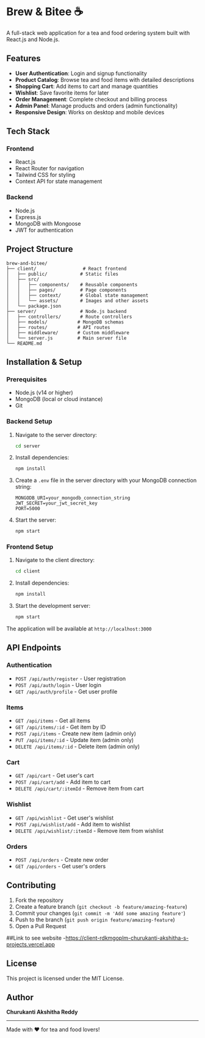 # Brew & Bitee ☕

A full-stack web application for a tea and food ordering system built with React.js and Node.js.

## Features

- **User Authentication**: Login and signup functionality
- **Product Catalog**: Browse tea and food items with detailed descriptions
- **Shopping Cart**: Add items to cart and manage quantities
- **Wishlist**: Save favorite items for later
- **Order Management**: Complete checkout and billing process
- **Admin Panel**: Manage products and orders (admin functionality)
- **Responsive Design**: Works on desktop and mobile devices

## Tech Stack

### Frontend
- React.js
- React Router for navigation
- Tailwind CSS for styling
- Context API for state management

### Backend
- Node.js
- Express.js
- MongoDB with Mongoose
- JWT for authentication

## Project Structure

```
brew-and-bitee/
├── client/                 # React frontend
│   ├── public/            # Static files
│   ├── src/
│   │   ├── components/    # Reusable components
│   │   ├── pages/         # Page components
│   │   ├── context/       # Global state management
│   │   └── assets/        # Images and other assets
│   └── package.json
├── server/                # Node.js backend
│   ├── controllers/       # Route controllers
│   ├── models/           # MongoDB schemas
│   ├── routes/           # API routes
│   ├── middleware/       # Custom middleware
│   └── server.js         # Main server file
└── README.md
```

## Installation & Setup

### Prerequisites
- Node.js (v14 or higher)
- MongoDB (local or cloud instance)
- Git

### Backend Setup

1. Navigate to the server directory:
   ```bash
   cd server
   ```

2. Install dependencies:
   ```bash
   npm install
   ```

3. Create a `.env` file in the server directory with your MongoDB connection string:
   ```
   MONGODB_URI=your_mongodb_connection_string
   JWT_SECRET=your_jwt_secret_key
   PORT=5000
   ```

4. Start the server:
   ```bash
   npm start
   ```

### Frontend Setup

1. Navigate to the client directory:
   ```bash
   cd client
   ```

2. Install dependencies:
   ```bash
   npm install
   ```

3. Start the development server:
   ```bash
   npm start
   ```

The application will be available at `http://localhost:3000`

## API Endpoints

### Authentication
- `POST /api/auth/register` - User registration
- `POST /api/auth/login` - User login
- `GET /api/auth/profile` - Get user profile

### Items
- `GET /api/items` - Get all items
- `GET /api/items/:id` - Get item by ID
- `POST /api/items` - Create new item (admin only)
- `PUT /api/items/:id` - Update item (admin only)
- `DELETE /api/items/:id` - Delete item (admin only)

### Cart
- `GET /api/cart` - Get user's cart
- `POST /api/cart/add` - Add item to cart
- `DELETE /api/cart/:itemId` - Remove item from cart

### Wishlist
- `GET /api/wishlist` - Get user's wishlist
- `POST /api/wishlist/add` - Add item to wishlist
- `DELETE /api/wishlist/:itemId` - Remove item from wishlist

### Orders
- `POST /api/orders` - Create new order
- `GET /api/orders` - Get user's orders

## Contributing

1. Fork the repository
2. Create a feature branch (`git checkout -b feature/amazing-feature`)
3. Commit your changes (`git commit -m 'Add some amazing feature'`)
4. Push to the branch (`git push origin feature/amazing-feature`)
5. Open a Pull Request

##Link to see website 
-https://client-rdkmgoplm-churukanti-akshitha-s-projects.vercel.app

## License

This project is licensed under the MIT License.

## Author

**Churukanti Akshitha Reddy**

---

Made with ❤️ for tea and food lovers! 
